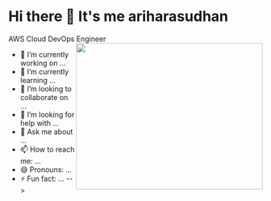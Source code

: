 # Hi there 👋 It's me ariharasudhan

AWS Cloud DevOps Engineer
<img align="right" width="370" height="290" src="https://www.google.com/url?sa=i&url=https%3A%2F%2Fwww.groupnp.com%2Fhow-devops-teams-help-deliver-better-software-faster%2F&psig=AOvVaw3TnhIYqJaOZ94og-91JY_5&ust=1725725699820000&source=images&cd=vfe&opi=89978449&ved=0CBMQjRxqFwoTCLDchLHbrogDFQAAAAAdAAAAABAW.gif">


- 🔭 I’m currently working on ...
- 🌱 I’m currently learning ...
- 👯 I’m looking to collaborate on ...
- 🤔 I’m looking for help with ...
- 💬 Ask me about ...
- 📫 How to reach me: ...
- 😄 Pronouns: ...
- ⚡ Fun fact: ...
-->

